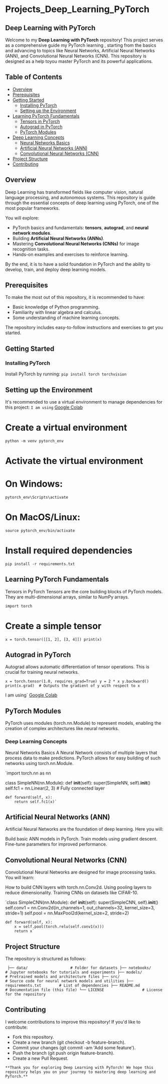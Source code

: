 # Projects_Deep_Learning_PyTorch

## Deep Learning with PyTorch

Welcome to my **Deep Learning with PyTorch** repository! This project serves as a comprehensive guide my PyTorch learning , starting from the basics and advancing to topics like Neural Networks, Artificial Neural Networks (ANN), and Convolutional Neural Networks (CNN). This repository is designed as a help toyou master PyTorch and its powerful applications.

## Table of Contents
- [Overview](#overview)
- [Prerequisites](#prerequisites)
- [Getting Started](#getting-started)
  - [Installing PyTorch](#installing-pytorch)
  - [Setting up the Environment](#setting-up-the-environment)
- [Learning PyTorch Fundamentals](#learning-pytorch-fundamentals)
  - [Tensors in PyTorch](#tensors-in-pytorch)
  - [Autograd in PyTorch](#autograd-in-pytorch)
  - [PyTorch Modules](#pytorch-modules)
- [Deep Learning Concepts](#deep-learning-concepts)
  - [Neural Networks Basics](#neural-networks-basics)
  - [Artificial Neural Networks (ANN)](#artificial-neural-networks-ann)
  - [Convolutional Neural Networks (CNN)](#convolutional-neural-networks-cnn)
- [Project Structure](#project-structure)
- [Contributing](#contributing)

## Overview

Deep Learning has transformed fields like computer vision, natural language processing, and autonomous systems. This repository is guide through the essential concepts of deep learning using PyTorch, one of the most popular frameworks.

You will explore:
- PyTorch basics and fundamentals: **tensors**, **autograd**, and **neural network modules**.
- Building **Artificial Neural Networks (ANNs)**.
- Mastering **Convolutional Neural Networks (CNNs)** for image recognition tasks.
- Hands-on examples and exercises to reinforce learning.

By the end, it is to have a solid foundation in PyTorch and the ability to develop, train, and deploy deep learning models.

## Prerequisites

To make the most out of this repository, it is recommended to have:
- Basic knowledge of Python programming.
- Familiarity with linear algebra and calculus.
- Some understanding of machine learning concepts.

The repository includes easy-to-follow instructions and exercises to get you started.

## Getting Started

### Installing PyTorch
Install PyTorch by running:
`pip install torch torchvision `

## Setting up the Environment
It's recommended to use a virtual environment to manage dependencies for this project:
      `I am using` [Google Colab](https://colab.research.google.com)

# Create a virtual environment
`python -m venv pytorch_env`


# Activate the virtual environment
# On Windows:
`pytorch_env\Scripts\activate`
# On MacOS/Linux:
`source pytorch_env/bin/activate`

# Install required dependencies
`pip install -r requirements.txt`



## Learning PyTorch Fundamentals
Tensors in PyTorch
Tensors are the core building blocks of PyTorch models. They are multi-dimensional arrays, similar to NumPy arrays.

`import torch`

# Create a simple tensor
`x = torch.tensor([[1, 2], [3, 4]])
print(x)`


## Autograd in PyTorch
Autograd allows automatic differentiation of tensor operations. This is crucial for training neural networks.

`x = torch.tensor(1.0, requires_grad=True)
y = 2 * x
y.backward()
print(x.grad)  # Outputs the gradient of y with respect to x`

I am using` [Google Colab](https://colab.research.google.com)

## PyTorch Modules
PyTorch uses modules (torch.nn.Module) to represent models, enabling the creation of complex architectures like neural networks.

### Deep Learning Concepts
Neural Networks Basics
A Neural Network consists of multiple layers that process data to make predictions. PyTorch allows for easy building of such networks using torch.nn.Module.

`import torch.nn as nn

class SimpleNN(nn.Module):
    def __init__(self):
        super(SimpleNN, self).__init__()
        self.fc1 = nn.Linear(2, 3)  # Fully connected layer

    def forward(self, x):
        return self.fc1(x)`


## Artificial Neural Networks (ANN)
Artificial Neural Networks are the foundation of deep learning. Here you will:

Build basic ANN models in PyTorch.
Train models using gradient descent.
Fine-tune parameters for improved performance.


## Convolutional Neural Networks (CNN)
Convolutional Neural Networks are designed for image processing tasks. You will learn:

How to build CNN layers with torch.nn.Conv2d.
Using pooling layers to reduce dimensionality.
Training CNNs on datasets like CIFAR-10.

`class SimpleCNN(nn.Module):
    def __init__(self):
        super(SimpleCNN, self).__init__()
        self.conv1 = nn.Conv2d(in_channels=1, out_channels=32, kernel_size=3, stride=1)
        self.pool = nn.MaxPool2d(kernel_size=2, stride=2)

    def forward(self, x):
        x = self.pool(torch.relu(self.conv1(x)))
        return x`


## Project Structure
The repository is structured as follows:

`
├── data/                   # Folder for datasets
├── notebooks/              # Jupyter notebooks for tutorials and experiments
├── models/                 # Pretrained models and architecture files
├── src/                    # Source code for neural network models and utilities
├── requirements.txt        # List of dependencies
├── README.md               # Documentation file (this file)
└── LICENSE                 # License for the repository`


## Contributing
I welcome contributions to improve this repository! If you'd like to contribute:

- Fork this repository.
- Create a new branch (git checkout -b feature-branch).
- Commit your changes (git commit -am 'Add some feature').
- Push the branch (git push origin feature-branch).
- Create a new Pull Request.

`**Thank you for exploring Deep Learning with PyTorch! We hope this repository helps you on your journey to mastering deep learning and PyTorch.**`